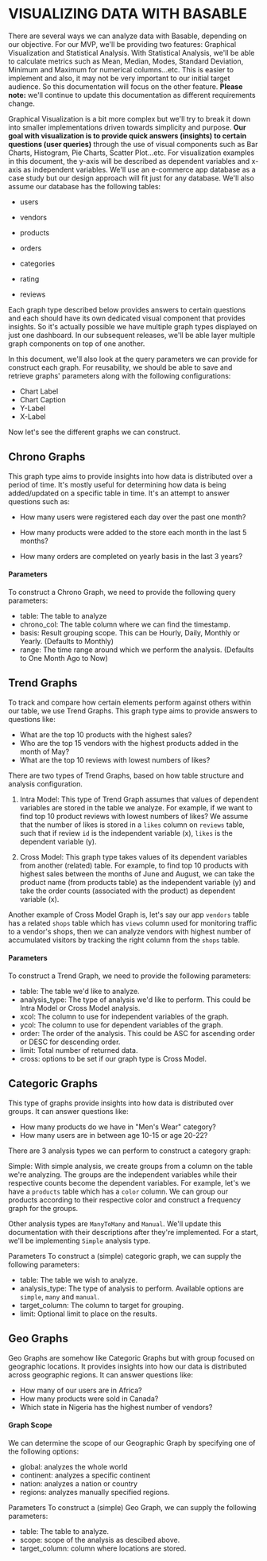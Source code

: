 # VISUALIZING DATA WITH BASABLE

There are several ways we can analyze data with Basable, depending on our objective. For our MVP, we'll be providing two features: Graphical Visualization and Statistical Analysis. With Statistical Analysis, we'll be able to calculate metrics such as Mean, Median, Modes, Standard Deviation, Minimum and Maximum for numerical columns...etc. This is easier to implement and also, it may not be very important to our initial target audience. So this documentation will focus on the other feature. **Please note:** we'll continue to update this documentation as different requirements change.


Graphical Visualization is a bit more complex but we'll try to break it down into smaller implementations driven towards simplicity and purpose. **Our goal with visualization is to provide quick answers (insights) to certain questions (user queries)** through the use of visual components such as Bar Charts, Histogram, Pie Charts, Scatter Plot...etc. For visualization examples in this document, the y-axis will be described as dependent variables and x-axis as independent variables. We'll use an e-commerce app database as a case study but our design approach will fit just for any database. We'll also assume our database has the following tables:

* users

* vendors

* products

* orders

* categories

* rating

* reviews

Each graph type described below provides answers to certain questions and each should have its own dedicated visual component that provides insights. So it's actually possible we have multiple graph types displayed on just one dashboard. In our subsequent releases, we'll be able layer multiple graph components on top of one another. 

In this document, we'll also look at the query parameters we can provide for construct each graph. For reusability, we should be able to save and retrieve graphs' parameters along with the following configurations:

* Chart Label
* Chart Caption
* Y-Label
* X-Label

Now let's see the different graphs we can construct.

## Chrono Graphs
This graph type aims to provide insights into how data is distributed over a period of time. It's mostly useful for determining how data is being added/updated on a specific table in time. It's an attempt to answer questions such as:

* How many users were registered each day over the past one month?

* How many products were added to the store each month in the last 5 months?

* How many orders are completed on yearly basis in the last 3 years?

#### Parameters
To construct a Chrono Graph, we need to provide the following query parameters:

* table: The table to analyze
* chrono_col: The table column where we can find the timestamp.
* basis: Result grouping scope. This can be Hourly, Daily, Monthly or Yearly. (Defaults to Monthly)
* range: The time range around which we perform the analysis. (Defaults to One Month Ago to Now)

## Trend Graphs 
To track and compare how certain elements perform against others within our table, we use Trend Graphs. This graph type aims to provide answers to questions like:

* What are the top 10 products with the highest sales?
* Who are the top 15 vendors with the highest products added in the month of May?
* What are the top 10 reviews with lowest numbers of likes?

There are two types of Trend Graphs, based on how table structure and analysis configuration.
1. Intra Model: This type of Trend Graph assumes that values of dependent variables are stored in the table we analyze. For example, if we want to find top 10 product reviews with lowest numbers of likes? We assume that the number of likes is stored in a `likes` column on `reviews` table, such that if review `id` is the independent variable (x), `likes` is the dependent variable (y).

2. Cross Model: This graph type takes values of its dependent variables from another (related) table. For example, to find top 10 products with highest sales between the months of June and August, we can take the product name (from products table) as the independent variable (y) and take the order counts (associated with the product) as dependent variable (x).

Another example of Cross Model Graph is, let's say our app `vendors` table has a related `shops` table which has `views` column used for monitoring traffic to a vendor's shops, then we can analyze vendors with highest number of accumulated visitors by tracking the right column from the `shops` table.

#### Parameters
To construct a Trend Graph, we need to provide the following parameters:

* table: The table we'd like to analyze.
* analysis_type: The type of analysis we'd like to perform. This could be Intra Model or Cross Model analysis.
* xcol: The column to use for independent variables of the graph.
* ycol: The column to use for dependent variables of the graph.
* order: The order of the analysis. This could be ASC for ascending order or DESC for descending order.
* limit: Total number of returned data.
* cross: options to be set if our graph type is Cross Model.

## Categoric Graphs
This type of graphs provide insights into how data is distributed over groups. It can answer questions like:

* How many products do we have in "Men's Wear" category?
* How many users are in between age 10-15 or age 20-22?

There are 3 analysis types we can perform to construct a category graph: 

Simple: With simple analysis, we create groups from a column on the table we're analyzing. The groups are the independent variables while their respective counts become the dependent variables. For example, let's we have a `products` table which has a `color` column. We can group our products according to their respective color and construct a frequency graph for the groups.

Other analysis types are `ManyToMany` and `Manual`. We'll update this documentation with their descriptions after they're implemented. For a start, we'll be implementing `Simple` analysis type.

Parameters
To construct a (simple) categoric graph, we can supply the following parameters:

* table: The table we wish to analyze.
* analysis_type: The type of analysis to perform. Available options are `simple`, `many` and `manual`.
* target_column: The column to target for grouping.
* limit: Optional limit to place on the results.

## Geo Graphs
Geo Graphs are somehow like Categoric Graphs but with group focused on geographic locations. It provides insights into how our data is distributed across geographic regions. It can answer questions like:

* How many of our users are in Africa?
* How many products were sold in Canada?
* Which state in Nigeria has the highest number of vendors?

#### Graph Scope
We can determine the scope of our Geographic Graph by specifying one of the following options:
* global: analyzes the whole world
* continent: analyzes a specific continent
* nation: analyzes a nation or country
* regions: analyzes manually specified regions.

Parameters
To construct a (simple) Geo Graph, we can supply the following parameters:
* table: The table to analyze.
* scope: scope of the analysis as descibed above.
* target_column: column where locations are stored.